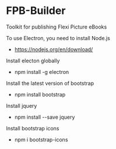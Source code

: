 # FPB-Builder
Toolkit for publishing Flexi Picture eBooks

To use Electron, you need to install Node.js
- https://nodejs.org/en/download/

Install electon globally  
- npm install -g electron 

Install the latest version of bootstrap 
- npm install bootstrap

Install jquery
- npm install --save jquery

Install bootstrap icons
- npm i bootstrap-icons